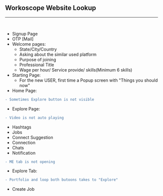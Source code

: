 ## Workoscope Website Lookup
***
<br/> 

* Signup Page 
* OTP [Mail] 
* Welcome pages:
	* State/City/Country
	* Asking about the similar used platform 
	* Purpose of joining 
	* Professional Title
	* Wage per hour/ Service provide/ skills(Minimum 6 skills)
* Starting Page:
	* For the new USER, first time a Popup screen with "Things you should now"
* Home Page:
```diff
- Sometimes Explore button is not visible  
```
* Explore Page:
```diff
- Video is not auto playing 
```
* Hashtags
* Jobs
* Connect Suggestion
* Connection 
* Chats
* Notification 
``` diff
- ME tab is not opening 
```
* Explore Tab:
``` diff
- Portfolio and loop both butoons takes to "Explore"
```
* Create Job

